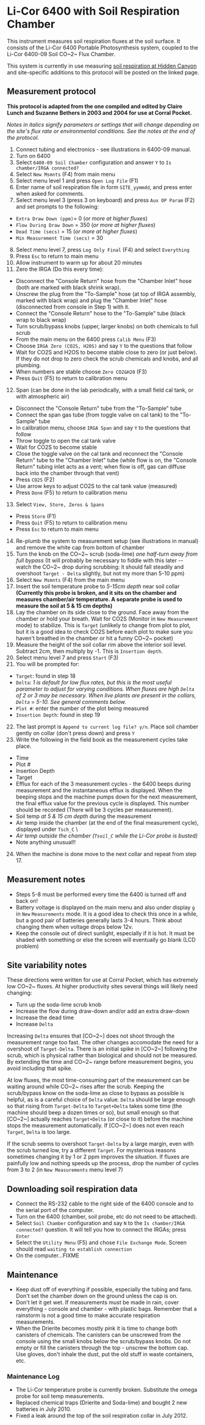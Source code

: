 # Li-Cor 6400 with Soil Respiration Chamber

This instrument measures soil respiration fluxes at the soil surface. It
consists of the Li-Cor 6400 Portable Photosynthesis system, coupled to
the Li-Cor 6400-09 Soil CO~2~ Flux Chamber.

This system is currently in use measuring [soil respiration at Hidden
Canyon](../hiddencanyon/soilresplog_1.md) and site-specific
additions to this protocol will be posted on the linked page.

## Measurement protocol

 **This protocol is adapted from the one compiled and edited by Claire Lunch and Suzanne Bethers in 2003 and 2004 for use at Corral Pocket.**

*Notes in italics signify parameters or settings that will change
depending on the site's flux rate or environmental conditions. See the
notes at the end of the protocol.*

1. Connect tubing and electronics - see illustrations in 6400-09 manual.
2. Turn on 6400
3. Select `6400-09 Soil Chamber` configuration and answer `Y` to `Is chamber/IRGA connected?` 
4. Select `New Msmnts` (F4) from main menu
5. Select menu level 1 and press `Open Log File` (F1)
6. Enter name of soil respiration file in form `SITE_yymmdd`, and press enter when asked for comments.
7. Select menu level 3 (press 3 on keyboard) and press `Aux OP Param` (F2) and set prompts to the following:
  - `Extra Draw Down (ppm)`= 0 (*or more at higher fluxes*)
  - `Flow During Draw Down` = 350 (*or more at higher fluxes*)
  - `Dead Time (secs)` = 15 (*or more at higher fluxes*)
  - `Min Measurement Time (secs)` = 30
8. Select menu level 7, press `Log Only Final` (F4) and select `Everything`
9. Press `Esc` to return to main menu
10. Allow instrument to warm up for about 20 minutes
11. Zero the IRGA (Do this every time):
  - Disconnect the "Console Return" hose from the "Chamber Inlet" hose (both are marked with black shrink wrap).
  - Unscrew the plug from the "To-Sample" hose (at top of IRGA assembly, marked with black wrap) and plug the "Chamber Inlet" hose (disconnected from console in Step 1) with it.
  - Connect the "Console Return" hose to the "To-Sample" tube (black wrap to black wrap)
  - Turn scrub/bypass knobs (upper, larger knobs) on both chemicals to full scrub
  - From the main menu on the 6400 press `Calib Menu` (F3)
  - Choose `IRGA Zero (CO2S, H20S)` and say `Y` to the questions that follow
  - Wait for CO2S and H2OS to become stable close to zero (or just below). If they do not drop to zero check the scrub chemicals and knobs, and all plumbing. 
  - When numbers are stable choose `Zero CO2&H20` (F3)
  - Press `Quit` (F5) to return to calibration menu
12. Span (can be done in the lab periodically, with a small field cal tank, or with atmospheric air)
  - Disconnect the "Console Return" tube from the "To-Sample" tube
  - Connect the span gas tube (from toggle valve on cal tank) to the "To-Sample" tube
  - In calibration menu, choose `IRGA Span` and say `Y` to the questions that follow
  - Throw toggle to open the cal tank valve
  - Wait for CO2S to become stable
  - Close the toggle valve on the cal tank and reconnect the "Console Return" tube to the "Chamber Inlet" tube (while flow is on, the "Console Return" tubing inlet acts as a vent; when flow is off, gas can diffuse back into the chamber through that vent)
  - Press `CO2S` (F2)
  - Use arrow keys to adjust CO2S to the cal tank value (measured)
  - Press `Done` (F5) to return to calibration menu
13. Select `View, Store, Zeros & Spans`
  - Press `Store` (F1)
  - Press `Quit` (F5) to return to calibration menu
  - Press `Esc` to return to main menu
14. Re-plumb the system to measurement setup (see illustrations in manual) and remove the white cap from bottom of chamber
15. Turn the knob on the CO~2~ scrub (soda-lime) *one half-turn away from full bypass* (It will probably be necessary to fiddle with this later -- watch the CO~2~ drop during scrubbing: it should fall steadily and overshoot `Target - Delta` slightly, but not my more than 5-10 ppm)
16. Select `New Msmnts` (F4) from the main menu
17. Insert the soil temperature probe to *5-15cm depth* near soil collar **(Currently this probe is broken, and it sits on the chamber and measures chamber/air temperature. A separate probe is used to measure the soil at 5 & 15 cm depths)**
18. Lay the chamber on its side close to the ground. Face away from the chamber or hold your breath. Wait for CO2S (Monitor in `New Measurement` mode) to stabilize. This is `Target` (unlikely to change from plot to plot, but it is a good idea to check CO2S before each plot to make sure you haven't breathed in the chamber or hit a funny CO~2~ pocket)
19. Measure the height of the soil collar rim above the interior soil level. Subtract 2cm, then multiply by -1. This is `Insertion depth`.
20. Select menu level 7 and press `Start` (F3)
21. You will be prompted for:
  - `Target`: found in step 18
  - `Delta`: *1 is default for low flux rates, but this is the most useful parameter to adjust for varying conditions. When fluxes are high `Delta` of 2 or 3 may be necessary. When live plants are present in the collars, `Delta` = 5-10. See general comments below.*
  - `Plot #`: enter the number of the plot being measured
  - `Insertion Depth`: found in step 19
22. The last prompt is `Append to current log file? y/n`. Place soil chamber gently on collar (don't press down) and press `Y`
23. Write the following in the field book as the measurement cycles take place.
  - Time
  - Plot #
  - Insertion Depth
  - Target
  - Efflux for each of the 3 measurement cycles - the 6400 beeps during measurement and the instantaneous efflux is displayed. When the beeping stops and the machine pumps down for the next measurement, the final efflux value for the previous cycle is displayed. This number should be recorded (There will be 3 cycles per measurement).
  - Soil temp *at 5 & 15 cm depth* during the measurement
  - Air temp inside the chamber (at the end of the final measurement cycle), displayed under `Tsch_C` \
  - *Air temp outside the chamber (`Tsoil_C` while the Li-Cor probe is busted)*
  - Note anything unusual!!
24. When the machine is done move to the next collar and repeat from step 17.

## Measurement notes

- Steps 5-8 must be performed every time the 6400 is turned off and back on!
- Battery voltage is displayed on the main menu and also under display `g` in `New`
`Measurements` mode. It is a good idea to check this once in a while, but a good pair of batteries generally lasts 3-4 hours. Think about changing them when voltage drops below 12v.
- Keep the console out of direct sunlight, especially if it is hot. It must be shaded with something or else the screen will eventually go blank (LCD problem)

## Site variability notes

These directions were written for use at Corral Pocket, which has
extremely low CO~2~ fluxes. At higher productivity sites several things
will likely need changing:

- Turn up the soda-lime scrub knob
- Increase the flow during draw-down and/or add an extra draw-down
- Increase the dead time
- Increase `Delta` 

Increasing `Delta` ensures that [CO~2~] does not shoot through the
measurement range too fast. The other changes accomodate the need for a
overshoot of `Target-Delta`. There is an initial spike in [CO~2~]
following the scrub, which is physical rather than biological and should
not be measured. By extending the time and CO~2~ range before
measurement begins, you avoid including that spike.

At low fluxes, the most time-consuming part of the measurement can be
waiting around while CO~2~ rises after the scrub. Keeping the
scrub/bypass know on the soda-lime as close to bypass as possible is
helpful, as is a careful choice of `Delta` value. `Delta` should be
large enough so that rising from `Target-Delta` to `Target+Delta` takes
some time (the machine should beep a dozen times or so), but small
enough so that [CO~2~] actually reaches `Target+Delta` (or close to
it) before the machine stops the measurement automatically. If [CO~2~]
does not even reach `Target`, `Delta` is too large.

If the scrub seems to overshoot `Target-Delta` by a large margin, even
with the scrub turned low, try a different `Target`. For mysterious
reasons sometimes changing it by 1 or 2 ppm improves the situation. If
fluxes are painfully low and nothing speeds up the process, drop the
number of cycles from 3 to 2 (in `New Measurements` menu level 7)

## Downloading soil respiration data

- Connect the RS-232 cable to the right side of the 6400 console and to the serial port of the computer.
- Turn on the 6400 (chamber, soil probe, etc do not need to be attached).
- Select `Soil Chamber` configuration and say `N` to the `Is chamber/IRGA connected?` question. It will tell you how to connect the IRGAs; press `Enter`
- Select the `Utility Menu` (F5) and chose `File Exchange Mode`. Screen should read `waiting to establish connection`
- On the computer...FIXME

## Maintenance

- Keep dust off of everything if possible, especially the tubing and fans. Don't set the chamber down on the ground unless the cap is on.
- Don't let it get wet. If measurements must be made in rain, cover everything - console and chamber - with plastic bags. Remember that a rainstorm is not a good time to make accurate respiration measurements.
- When the Drierite becomes mostly pink it is time to change both canisters of chemicals. The canisters can be unscrewed from the console using the small knobs below the scrub/bypass knobs. Do not empty or fill the canisters through the top  - unscrew the bottom cap. Use gloves, don't inhale the dust, put the old stuff in waste containers, etc.

### Maintenance Log

* The Li-Cor temperature probe is currently broken. Substitute the omega probe for soil temp measurements.
* Replaced chemical traps (Drierite and Soda-lime) and bought 2 new batteries in July 2010.
* Fixed a leak around the top of the soil respiration collar in July 2012.
